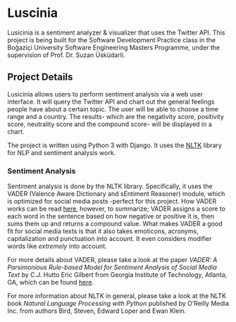 # Luscinia
Lusicinia is a sentiment analyzer & visualizer that uses the Twitter API. This project is being built for the Software Development Practice class in the Boğaziçi University Software Engineering Masters Programme, under the supervision of Prof. Dr. Suzan Üsküdarli.

## Project Details
Lusicinia allows users to perform sentiment analysis via a web user interface. It will query the Twitter API and chart out the general feelings people have about a certain topic. The user will be able to choose a time range and a country. The results- which are the negativity score, positivity score, neutrality score and the compound score- will be displayed in a chart.

The project is written using Python 3 with Django. It uses the [NLTK](https://www.nltk.org/) library for NLP and sentiment analysis work.

### Sentiment Analysis
Sentiment analysis is done by the NLTK library. Specifically, it uses the VADER (Valence Aware Dictionary and sEntiment Reasoner) module, which is optimized for social media posts -perfect for this project. How VADER works can be read [here](http://t-redactyl.io/blog/2017/04/using-vader-to-handle-sentiment-analysis-with-social-media-text.html), however, to summarize; VADER assigns a score to each word in the sentence based on how negative or positive it is, then sums them up and returns a compound value. What makes VADER a good fit for social media texts is that it also takes emoticons, acronyms, capitalization and punctuation into account. It even considers modifier words like _extremely_ into account.

For more details about VADER, please take a look at the paper _VADER: A Parsimonious Rule-based Model for Sentiment Analysis of Social Media Text_ by C.J. Hutto Eric Gilbert from Georgia Institute of Technology, Atlanta, GA, which can be found [here](comp.social.gatech.edu/papers/icwsm14.vader.hutto.pdf). 

For more information about NLTK in general, please take a look at the NLTK book _Natural Language Processing with Python_ published by O’Reilly Media Inc. from authors Bird, Steven, Edward Loper and Ewan Klein.
